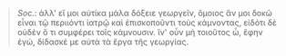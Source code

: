 

>  *Soc.*: ἀλλ' εἴ μοι αὐτίκα μάλα δόξειε γεωργεῖν, ὅμοιος ἄν μοι δοκῶ εἶναι τῷ περιιόντι ἰατρῷ καὶ ἐπισκοποῦντι τοὺς κάμνοντας, εἰδότι δὲ οὐδὲν ὅ τι συμφέρει τοῖς κάμνουσιν. ἵν' οὖν μὴ τοιοῦτος ὦ, ἔφην ἐγώ, δίδασκέ με αὐτὰ τὰ ἔργα τῆς γεωργίας.